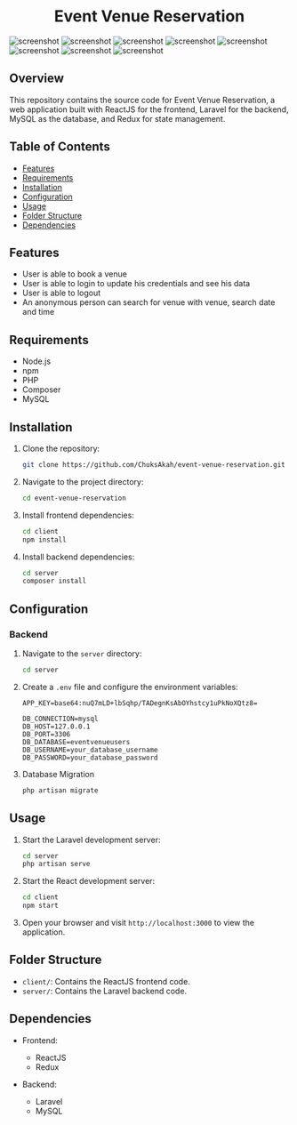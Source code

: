 <h1 align="center">Event Venue Reservation</h1>

![screenshot](client/public/readme01.png)
![screenshot](client/public/readme02.png)
![screenshot](client/public/readme03.png)
![screenshot](client/public/readme04.png)
![screenshot](client/public/readme05.png)
![screenshot](client/public/readme06.png)
![screenshot](client/public/readme07.jpg)
![screenshot](client/public/readme08.png)

## Overview

This repository contains the source code for Event Venue Reservation, a web application built with ReactJS for the frontend, Laravel for the backend, MySQL as the database, and Redux for state management.

## Table of Contents

- [Features](#features)
- [Requirements](#requirements)
- [Installation](#installation)
- [Configuration](#configuration)
- [Usage](#usage)
- [Folder Structure](#folder-structure)
- [Dependencies](#dependencies)

## Features

- User is able to book a venue
- User is able to login to update his credentials and see his data
- User is able to logout
- An anonymous person can search for venue with venue, search date and time

## Requirements

- Node.js
- npm
- PHP
- Composer
- MySQL

## Installation

1. Clone the repository:

   ```bash
   git clone https://github.com/ChuksAkah/event-venue-reservation.git
   ```

2. Navigate to the project directory:

   ```bash
   cd event-venue-reservation
   ```

3. Install frontend dependencies:

   ```bash
   cd client
   npm install
   ```

4. Install backend dependencies:

   ```bash
   cd server
   composer install
   ```

## Configuration

### Backend

1. Navigate to the `server` directory:

   ```bash
   cd server
   ```

2. Create a `.env` file and configure the environment variables:

   ```env
   APP_KEY=base64:nuQ7mLD+lbSqhp/TADegnKsAbOYhstcy1uPkNoXQtz8=

   DB_CONNECTION=mysql
   DB_HOST=127.0.0.1
   DB_PORT=3306
   DB_DATABASE=eventvenueusers
   DB_USERNAME=your_database_username
   DB_PASSWORD=your_database_password
   ```
3. Database Migration

   ```bash
   php artisan migrate
   ```

## Usage

1. Start the Laravel development server:

   ```bash
   cd server
   php artisan serve
   ```

2. Start the React development server:

   ```bash
   cd client
   npm start
   ```

3. Open your browser and visit `http://localhost:3000` to view the application.

## Folder Structure

- `client/`: Contains the ReactJS frontend code.
- `server/`: Contains the Laravel backend code.

## Dependencies

- Frontend:

  - ReactJS
  - Redux

- Backend:
  - Laravel
  - MySQL

